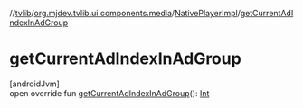 //[tvlib](../../../index.md)/[org.mjdev.tvlib.ui.components.media](../index.md)/[NativePlayerImpl](index.md)/[getCurrentAdIndexInAdGroup](get-current-ad-index-in-ad-group.md)

# getCurrentAdIndexInAdGroup

[androidJvm]\
open override fun [getCurrentAdIndexInAdGroup](get-current-ad-index-in-ad-group.md)(): [Int](https://kotlinlang.org/api/latest/jvm/stdlib/kotlin/-int/index.html)

